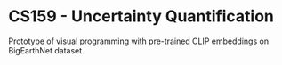 # CS159 - Uncertainty Quantification
Prototype of visual programming with pre-trained CLIP embeddings on BigEarthNet dataset.
